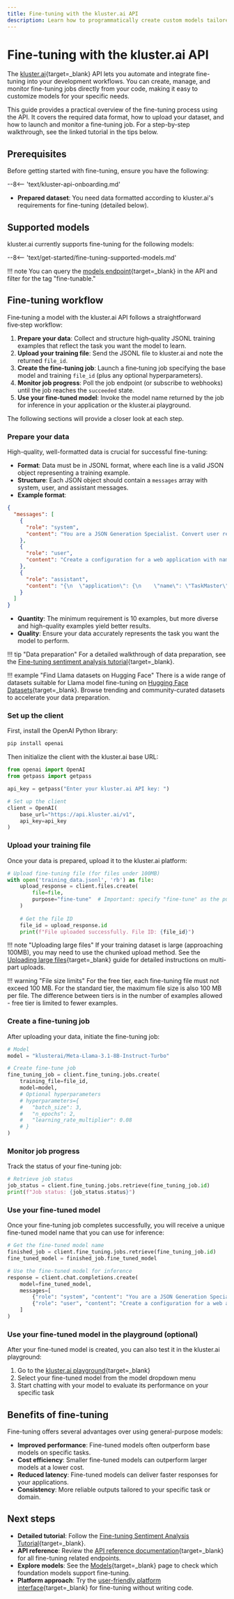 ```yaml
---
title: Fine-tuning with the kluster.ai API
description: Learn how to programmatically create custom models tailored to your specific tasks by fine-tuning foundation models with your own data using the kluster.ai API.
---
```


# Fine-tuning with the kluster.ai API

The [kluster.ai](https://www.kluster.ai/){target=\_blank} API lets you automate and integrate fine-tuning into your development workflows. You can create, manage, and monitor fine-tuning jobs directly from your code, making it easy to customize models for your specific needs.

This guide provides a practical overview of the fine-tuning process using the API. It covers the required data format, how to upload your dataset, and how to launch and monitor a fine-tuning job. For a step-by-step walkthrough, see the linked tutorial in the tips below.

## Prerequisites

Before getting started with fine-tuning, ensure you have the following:

--8<-- 'text/kluster-api-onboarding.md'
- **Prepared dataset**: You need data formatted according to kluster.ai's requirements for fine-tuning (detailed below).

## Supported models

kluster.ai currently supports fine-tuning for the following models:

--8<-- 'text/get-started/fine-tuning-supported-models.md'

!!! note
    You can query the [models endpoint](/api-reference/reference/#list-supported-models){target=_blank} in the API and filter for the tag "fine-tunable."

## Fine-tuning workflow

Fine‑tuning a model with the kluster.ai API follows a straightforward five‑step workflow:

1. **Prepare your data**: Collect and structure high‑quality JSONL training examples that reflect the task you want the model to learn.
2. **Upload your training file**: Send the JSONL file to kluster.ai and note the returned `file_id`.
3. **Create the fine‑tuning job**: Launch a fine‑tuning job specifying the base model and training `file_id` (plus any optional hyperparameters).
4. **Monitor job progress**: Poll the job endpoint (or subscribe to webhooks) until the job reaches the `succeeded` state.
5. **Use your fine‑tuned model**: Invoke the model name returned by the job for inference in your application or the kluster.ai playground.

The following sections will provide a closer look at each step.

### Prepare your data

High-quality, well-formatted data is crucial for successful fine-tuning:

- **Format**: Data must be in JSONL format, where each line is a valid JSON object representing a training example.
- **Structure**: Each JSON object should contain a `messages` array with system, user, and assistant messages.
- **Example format**:

```json
{
  "messages": [
    {
      "role": "system",
      "content": "You are a JSON Generation Specialist. Convert user requests into properly formatted JSON."
    },
    {
      "role": "user",
      "content": "Create a configuration for a web application with name 'TaskMaster', version 1.2.0, and environment set to development."
    },
    {
      "role": "assistant",
      "content": "{\n  \"application\": {\n    \"name\": \"TaskMaster\",\n    \"version\": \"1.2.0\",\n    \"environment\": \"development\"\n  }\n}"
    }
  ]
}
```

- **Quantity**: The minimum requirement is 10 examples, but more diverse and high-quality examples yield better results.
- **Quality**: Ensure your data accurately represents the task you want the model to perform.

!!! tip "Data preparation"
    For a detailed walkthrough of data preparation, see the [Fine-tuning sentiment analysis tutorial](/tutorials/klusterai-api/finetuning-sent-analysis/#get-the-data){target=_blank}.

!!! example "Find Llama datasets on Hugging Face"
    There is a wide range of datasets suitable for Llama model fine-tuning on [Hugging Face Datasets](https://huggingface.co/datasets?sort=trending&search=llama){target=_blank}. Browse trending and community-curated datasets to accelerate your data preparation.

### Set up the client

First, install the OpenAI Python library:

```bash
pip install openai
```

Then initialize the client with the kluster.ai base URL:

```python
from openai import OpenAI
from getpass import getpass

api_key = getpass("Enter your kluster.ai API key: ")

# Set up the client
client = OpenAI(
    base_url="https://api.kluster.ai/v1",
    api_key=api_key
)
```
### Upload your training file

Once your data is prepared, upload it to the kluster.ai platform:

```python
# Upload fine-tuning file (for files under 100MB)
with open('training_data.jsonl', 'rb') as file:
    upload_response = client.files.create(
        file=file,
        purpose="fine-tune"  # Important: specify "fine-tune" as the purpose
    )
    
    # Get the file ID
    file_id = upload_response.id
    print(f"File uploaded successfully. File ID: {file_id}")
```

!!! note "Uploading large files"
    If your training dataset is large (approaching 100MB), you may need to use the chunked upload method. See the [Uploading large files](/tutorials/klusterai-api/uploads-api/){target=_blank} guide for detailed instructions on multi-part uploads.

!!! warning "File size limits"
    For the free tier, each fine-tuning file must not exceed 100 MB. For the standard tier, the maximum file size is also 100 MB per file. The difference between tiers is in the number of examples allowed - free tier is limited to fewer examples.

### Create a fine-tuning job

After uploading your data, initiate the fine-tuning job:

```python
# Model
model = "klusterai/Meta-Llama-3.1-8B-Instruct-Turbo"

# Create fine-tune job
fine_tuning_job = client.fine_tuning.jobs.create(
    training_file=file_id,
    model=model,
    # Optional hyperparameters
    # hyperparameters={
    #   "batch_size": 3,
    #   "n_epochs": 2,
    #   "learning_rate_multiplier": 0.08
    # }
)
```


### Monitor job progress

Track the status of your fine-tuning job:

```python
# Retrieve job status
job_status = client.fine_tuning.jobs.retrieve(fine_tuning_job.id)
print(f"Job status: {job_status.status}")
```

### Use your fine-tuned model

Once your fine-tuning job completes successfully, you will receive a unique fine-tuned model name that you can use for inference:

```python
# Get the fine-tuned model name
finished_job = client.fine_tuning.jobs.retrieve(fine_tuning_job.id)
fine_tuned_model = finished_job.fine_tuned_model

# Use the fine-tuned model for inference
response = client.chat.completions.create(
    model=fine_tuned_model,
    messages=[
        {"role": "system", "content": "You are a JSON Generation Specialist. Convert user requests into properly formatted JSON."},
        {"role": "user", "content": "Create a configuration for a web application with name 'TaskMaster', version 1.2.0, and environment set to development."}
    ]
)
```
### Use your fine-tuned model in the playground (optional)

After your fine-tuned model is created, you can also test it in the kluster.ai playground:

1. Go to the [kluster.ai playground](https://platform.kluster.ai/playground){target=_blank}
2. Select your fine-tuned model from the model dropdown menu
3. Start chatting with your model to evaluate its performance on your specific task

## Benefits of fine-tuning

Fine-tuning offers several advantages over using general-purpose models:

- **Improved performance**: Fine-tuned models often outperform base models on specific tasks.
- **Cost efficiency**: Smaller fine-tuned models can outperform larger models at a lower cost.
- **Reduced latency**: Fine-tuned models can deliver faster responses for your applications.
- **Consistency**: More reliable outputs tailored to your specific task or domain.

## Next steps

- **Detailed tutorial**: Follow the [Fine-tuning Sentiment Analysis Tutorial](https://docs.kluster.ai/tutorials/klusterai-api/finetuning-sent-analysis/#get-the-data){target=_blank}.
- **API reference**: Review the [API reference documentation](/api-reference/reference/){target=_blank} for all fine-tuning related endpoints.
- **Explore models**: See the [Models](/get-started/models/){target=_blank} page to check which foundation models support fine-tuning.
- **Platform approach**: Try the [user-friendly platform interface](/get-started/fine-tuning/platform/){target=_blank} for fine-tuning without writing code.